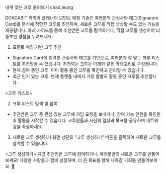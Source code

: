 내게 맞는 크루 둘러보기
chad.jeung

DOKGABI™ 커리어 플래너의 모먼트 매칭 기술은 여러분의 관심사와 태그(Signature Card)를 분석해 적합한 크루를 추천하며, 새로운 크루를 직접 생성할 수도 있는 기능을 제공합니다. 아래 가이드를 통해 추천받은 크루를 탐색하거나, 직접 크루를 생성하여 더 풍부한 경험을 누려보세요.
1. 모먼트 매칭 기반 크루 추천
- Signature Card에 입력한 관심사와 태그를 기반으로, 여러분과 잘 맞는 크루 리스트를 추천받을 수 있습니다.
추천되는 크루는 아래와 같은 카테고리로 구성됩니다.
- 현재 참여 중인 크루: 이미 활동 중인 크루를 확인하고 관리할 수 있습니다.
- 최근 인기 있는 크루: 현재 플랫폼 내에서 가장 활발히 활동 중인 크루를 추천합니다.

<크루 리스트>
‍

2. 크루 리스트 탐색 및 참여
- 추천받은 크루 중 관심 있는 크루에 가입 요청을 보내거나, 참여 가능 인원을 확인한 후 활동을 시작할 수 있습니다.
크루원들과 자신의 일상과 목표를 공유하며 네트워킹을 확장하세요.
3. 새로운 크루 생성하기
화면 상단의 "크루 생성하기" 버튼을 클릭하여 새로운 크루를 설계할 수 있습니다.


<크루 생성하기>
지금 추천받은 크루에 참여하거나, 여러분만의 새로운 크루를 만들어 보세요!
‍다양한 사람들과 함께 성장하며, 더 큰 목표를 향해 나아갈 기회를 만들어보세요. 🌟